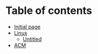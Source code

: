 # Table of contents

* [Initial page](README.md)
* [Linux](linux/README.md)
  * [Untitled](linux/untitled.md)
* [ACM](acm.md)

